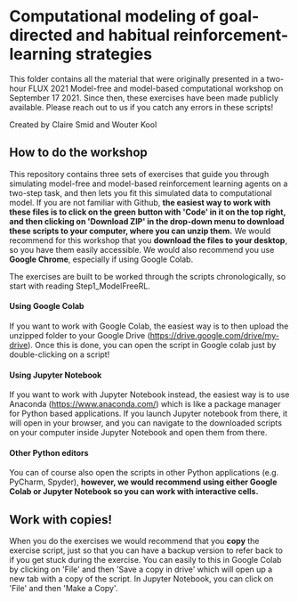 # Computational modeling of goal-directed and habitual reinforcement-learning strategies

This folder contains all the material that were originally presented in a two-hour FLUX 2021 Model-free and model-based computational workshop on September 17 2021. Since then, these exercises have been made publicly available. Please reach out to us if you catch any errors in these scripts!

Created by Claire Smid and Wouter Kool

## How to do the workshop
This repository contains three sets of exercises that guide you through simulating model-free and model-based reinforcement learning agents on a two-step task, and then lets you fit this simulated data to computational model. If you are not familiar with Github, **the easiest way to work with these files is to click on the green button with 'Code' in it on the top right, and then clicking on 'Download ZIP' in the drop-down menu to download these scripts to your computer, where you can unzip them.** We would recommend for this workshop that you **download the files to your desktop**, so you have them easily accessible. We would also recommend you use **Google Chrome**, especially if using Google Colab.

The exercises are built to be worked through the scripts chronologically, so start with reading Step1_ModelFreeRL.

#### Using Google Colab
If you want to work with Google Colab, the easiest way is to then upload the unzipped folder to your Google Drive (https://drive.google.com/drive/my-drive). Once this is done, you can open the script in Google colab just by double-clicking on a script!

#### Using Jupyter Notebook
If you want to work with Jupyter Notebook instead, the easiest way is to use Anaconda (https://www.anaconda.com/) which is like a package manager for Python based applications. If you launch Jupyter notebook from there, it will open in your browser, and you can navigate to the downloaded scripts on your computer inside Jupyter Notebook and open them from there.

#### Other Python editors
You can of course also open the scripts in other Python applications (e.g. PyCharm, Spyder), **however, we would recommend using either Google Colab or Jupyter Notebook so you can work with interactive cells.**

## Work with copies!
When you do the exercises we would recommend that you **copy** the exercise script, just so that you can have a backup version to refer back to if you get stuck during the exercise. You can easily to this in Google Colab by clicking on 'File' and then 'Save a copy in drive' which will open up a new tab with a copy of the script. In Jupyter Notebook, you can click on 'File' and then 'Make a Copy'.
